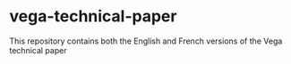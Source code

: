 # vega-technical-paper

This repository contains both the English and French versions of the Vega technical paper
